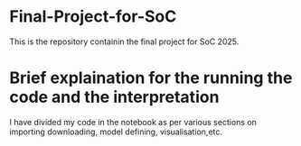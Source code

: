# Final-Project-for-SoC
This is the repository containin the final project for SoC 2025.

# Brief explaination for the running the code and the interpretation 

I have divided my code in the notebook as per various sections on importing downloading, model defining, visualisation,etc.
